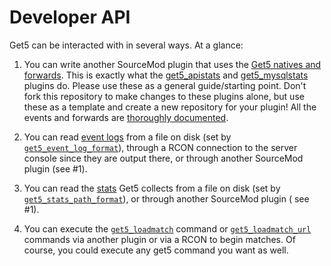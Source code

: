 # Developer API

Get5 can be interacted with in several ways. At a glance:

1. You can write another SourceMod plugin that uses
   the [Get5 natives and forwards](https://github.com/splewis/get5/blob/master/scripting/include/get5.inc). This is
   exactly what the [get5_apistats](https://github.com/splewis/get5/blob/master/scripting/get5_apistats.sp)
   and [get5_mysqlstats](https://github.com/splewis/get5/blob/master/scripting/get5_mysqlstats.sp) plugins do. Please
   use these as a general guide/starting point. Don't fork this repository to make changes to these plugins alone, but
   use these as a template and create a new repository for your plugin! All the events and forwards
   are [thoroughly documented](./events_and_forwards.md).

3. You can read [event logs](./events_and_forwards.md) from a file on disk (set
   by [`get5_event_log_format`](./configuration.md#get5_event_log_format)), through a RCON connection to the server
   console since they are output there, or through another SourceMod plugin (see #1).

4. You can read the [stats](./stats_system.md) Get5 collects from a file on disk (set
   by [`get5_stats_path_format`](./configuration.md#get5_stats_path_format)), or through another SourceMod plugin (
   see #1).

5. You can execute the [`get5_loadmatch`](../commands/#get5_loadmatch) command
   or [`get5_loadmatch_url`](../commands/#get5_loadmatch_url) commands via another plugin or via a RCON
   to begin matches. Of course, you could execute any get5 command you want as well.
